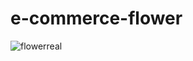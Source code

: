 # e-commerce-flower

![flowerreal](https://github.com/RichardFront/photographer-website/assets/97412139/1e7588de-1b47-4012-8aff-785ca2f3470d)
